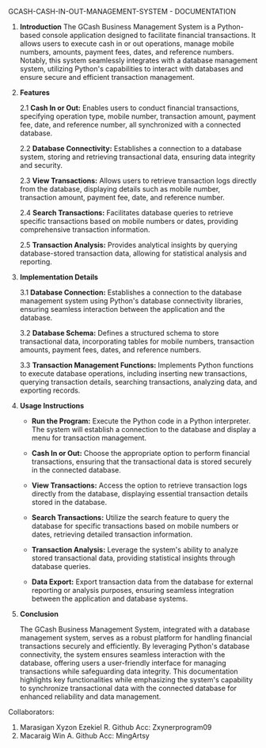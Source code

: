 GCASH-CASH-IN-OUT-MANAGEMENT-SYSTEM - DOCUMENTATION

1. **Introduction**
The GCash Business Management System is a Python-based console application designed to facilitate financial transactions. It allows users to execute cash in or out operations, manage mobile numbers, amounts, payment fees, dates, and reference numbers. Notably, this system seamlessly integrates with a database management system, utilizing Python's capabilities to interact with databases and ensure secure and efficient transaction management.

2. **Features**
   
    2.1 **Cash In or Out:** Enables users to conduct financial transactions, specifying operation type, mobile number, transaction amount, payment fee, date, and reference number, all synchronized with a connected database.
    
    2.2 **Database Connectivity:** Establishes a connection to a database system, storing and retrieving transactional data, ensuring data integrity and security.
    
    2.3 **View Transactions:** Allows users to retrieve transaction logs directly from the database, displaying details such as mobile number, transaction amount, payment fee, date, and reference number.
    
    2.4 **Search Transactions:** Facilitates database queries to retrieve specific transactions based on mobile numbers or dates, providing comprehensive transaction information.
    
    2.5 **Transaction Analysis:** Provides analytical insights by querying database-stored transaction data, allowing for statistical analysis and reporting.

3. **Implementation Details**

    3.1 **Database Connection:** Establishes a connection to the database management system using Python's database connectivity libraries, ensuring seamless interaction between the application and the database.
    
    3.2 **Database Schema:** Defines a structured schema to store transactional data, incorporating tables for mobile numbers, transaction amounts, payment fees, dates, and reference numbers.
    
    3.3 **Transaction Management Functions:** Implements Python functions to execute database operations, including inserting new transactions, querying transaction details, searching transactions, analyzing data, and exporting records.

4. **Usage Instructions**
   
    - **Run the Program:** Execute the Python code in a Python interpreter. The system will establish a connection to the database and display a menu for transaction management.
    
    - **Cash In or Out:** Choose the appropriate option to perform financial transactions, ensuring that the transactional data is stored securely in the connected database.
    
    - **View Transactions:** Access the option to retrieve transaction logs directly from the database, displaying essential transaction details stored in the database.
    
    - **Search Transactions:** Utilize the search feature to query the database for specific transactions based on mobile numbers or dates, retrieving detailed transaction information.
    
    - **Transaction Analysis:** Leverage the system's ability to analyze stored transactional data, providing statistical insights through database queries.
    
    - **Data Export:** Export transaction data from the database for external reporting or analysis purposes, ensuring seamless integration between the application and database systems.

5. **Conclusion**
   
    The GCash Business Management System, integrated with a database management system, serves as a robust platform for handling financial transactions securely and efficiently. By leveraging Python's database connectivity, the system ensures seamless interaction with the database, offering users a user-friendly interface for managing transactions while safeguarding data integrity. This documentation highlights key functionalities while emphasizing the system's capability to synchronize transactional data with the connected database for enhanced reliability and data management.

Collaborators:
1. Marasigan Xyzon Ezekiel R. Github Acc: Zxynerprogram09
2. Macaraig Win A. Github Acc: MingArtsy
